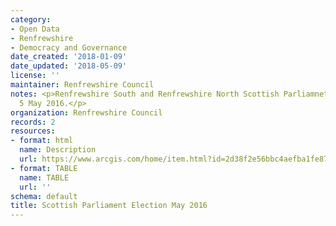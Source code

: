 ```yaml
---
category:
- Open Data
- Renfrewshire
- Democracy and Governance
date_created: '2018-01-09'
date_updated: '2018-05-09'
license: ''
maintainer: Renfrewshire Council
notes: <p>Renfrewshire South and Renfrewshire North Scottish Parliamnet Election results
  5 May 2016.</p>
organization: Renfrewshire Council
records: 2
resources:
- format: html
  name: Description
  url: https://www.arcgis.com/home/item.html?id=2d38f2e56bbc4aefba1fe872c0fc4f73
- format: TABLE
  name: TABLE
  url: ''
schema: default
title: Scottish Parliament Election May 2016
---
```

